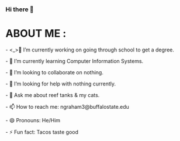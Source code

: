 ### Hi there 👋

<!--
**NicholasG128/NicholasG128** is a ✨ _special_ ✨ repository because its `README.md` (this file) appears on your GitHub profile.

Here are some ideas to get you started: --!>




<h1>ABOUT ME : </h1>

<p>- <_>🔭 I’m currently working on going through school to get a degree.</_></p>
<p>- 🌱 I’m currently learning Computer Information Systems.</p>
<p>- 👯 I’m looking to collaborate on nothing.</p>
<p>- 🤔 I’m looking for help with nothing currently.</p>
<p>- 💬 Ask me about reef tanks & my cats.</p>
<p>- 📫 How to reach me: ngraham3@buffalostate.edu</p>
<p>- 😄 Pronouns: He/Him</p>
<p>- ⚡ Fun fact: Tacos taste good</p>


